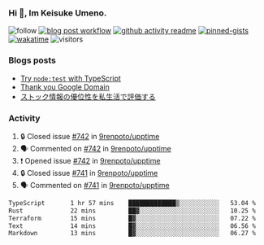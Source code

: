 ### Hi 👋, Im Keisuke Umeno.

<!--
**9renpoto/9renpoto** is a ✨ _special_ ✨ repository because its `README.md` (this file) appears on your GitHub profile.

Here are some ideas to get you started:

- 🔭 I’m currently working on ...
- 🌱 I’m currently learning ...
- 👯 I’m looking to collaborate on ...
- 🤔 I’m looking for help with ...
- 💬 Ask me about ...
- 📫 How to reach me: ...
- 😄 Pronouns: ...
- ⚡ Fun fact: ...
-->

![follow](https://img.shields.io/github/followers/9renpoto?label=Follow&style=social)
[![blog post workflow](https://github.com/9renpoto/9renpoto/actions/workflows/blog.yml/badge.svg)](https://github.com/9renpoto/9renpoto/actions/workflows/blog.yml)
[![github activity readme](https://github.com/9renpoto/9renpoto/actions/workflows/activity.yml/badge.svg)](https://github.com/9renpoto/9renpoto/actions/workflows/activity.yml)
[![pinned-gists](https://github.com/9renpoto/9renpoto/actions/workflows/pin-gist.yml/badge.svg)](https://github.com/9renpoto/9renpoto/actions/workflows/pin-gist.yml)
[![wakatime](https://github.com/9renpoto/9renpoto/actions/workflows/waka-readme-status.yml/badge.svg)](https://github.com/9renpoto/9renpoto/actions/workflows/waka-readme-status.yml)
![visitors](https://komarev.com/ghpvc/?username=9renpoto&label=Profile%20views&color=0e75b6&style=flat)

### Blogs posts

<!-- BLOG-POST-LIST:START -->
- [Try `node:test` with TypeScript](https://9renpoto.win/entry/2023/07/23/node-test-runner)
- [Thank you Google Domain](https://9renpoto.win/entry/2023/07/08/new-domain)
- [ストック情報の優位性を私生活で評価する](https://9renpoto.win/entry/2023/05/28/stock)
<!-- BLOG-POST-LIST:END -->

### Activity

<!--START_SECTION:activity-->
1. 🔒 Closed issue [#742](https://github.com/9renpoto/upptime/issues/742) in [9renpoto/upptime](https://github.com/9renpoto/upptime)
2. 🗣 Commented on [#742](https://github.com/9renpoto/upptime/issues/742#issuecomment-1693187978) in [9renpoto/upptime](https://github.com/9renpoto/upptime)
3. ❗ Opened issue [#742](https://github.com/9renpoto/upptime/issues/742) in [9renpoto/upptime](https://github.com/9renpoto/upptime)
4. 🔒 Closed issue [#741](https://github.com/9renpoto/upptime/issues/741) in [9renpoto/upptime](https://github.com/9renpoto/upptime)
5. 🗣 Commented on [#741](https://github.com/9renpoto/upptime/issues/741#issuecomment-1692888773) in [9renpoto/upptime](https://github.com/9renpoto/upptime)
<!--END_SECTION:activity-->

<!--START_SECTION:waka-->

```txt
TypeScript       1 hr 57 mins    █████████████▒░░░░░░░░░░░   53.04 %
Rust             22 mins         ██▓░░░░░░░░░░░░░░░░░░░░░░   10.25 %
Terraform        15 mins         █▓░░░░░░░░░░░░░░░░░░░░░░░   07.22 %
Text             14 mins         █▓░░░░░░░░░░░░░░░░░░░░░░░   06.56 %
Markdown         13 mins         █▓░░░░░░░░░░░░░░░░░░░░░░░   06.27 %
```

<!--END_SECTION:waka-->

